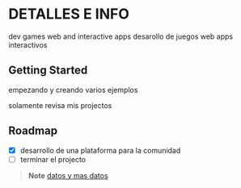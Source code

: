 # DETALLES E INFO
dev games web and interactive apps 
desarollo de juegos web apps interactivos

## Getting Started

empezando y creando varios ejemplos


solamente revisa mis projectos

<!-- 
### Installation

run projects
clona

```sh
git clone <project>
cd <project>
```

Run

Run under scripts

```sh
run <environment>
```

testeos

```sh
test <environment>
```


## Built With

List things used to build the project

- [Example 1]() - One line of the description
- [Example 2]() - One line of the description

 -- -- -- -- -- -- -- -- -- -- -- -- -- -- -->

## Roadmap


- [x] desarrollo de una plataforma para la comunidad
- [ ] terminar el projecto

> **Note**
> [datos y mas datos](https://linktr.ee/melsern?ltsid=b2b4fa34-2a0e-421b-91d8-5d24131136b9)

<!-- -- -- -- -- -- -- -- -- -- -- -- -- --

## Community

Lista de deseos de la comunidad



## Contributing

contribuye si es que lo ves necesario
-- -->

